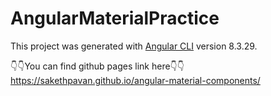 # AngularMaterialPractice

This project was generated with [Angular CLI](https://github.com/angular/angular-cli) version 8.3.29.

👇👇You can find github pages link here👇👇
https://sakethpavan.github.io/angular-material-components/